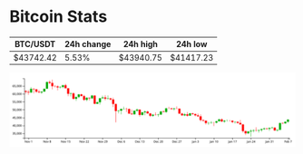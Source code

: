 # Bitcoin Stats

BTC/USDT|24h change|24h high|24h low|
|---|---|---|---|
|$43742.42|5.53%|$43940.75|$41417.23|

<img src="./chart.svg">
